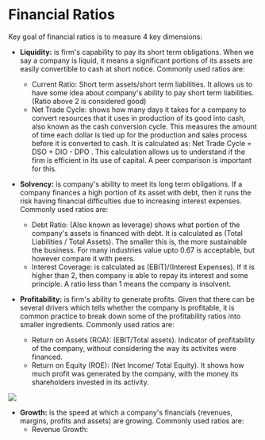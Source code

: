# Financial Ratios
Key goal of financial ratios is to measure 4 key dimensions:
- __Liquidity:__ is firm's capability to pay its short term obligations. When we say a company is liquid, it means a significant portions of its assets are easily convertible to cash at short notice. Commonly used ratios are:
  - Current Ratio: Short term assets/short term liabilities. It allows us to have some idea about company's ability to pay short term liabilities. (Ratio above 2 is considered good) 
  - Net Trade Cycle: shows how many days it takes for a company to convert resources that it uses in production of its good into cash, also known as the cash conversion cycle. This measures the amount of time each dollar is tied up for the production and sales process before it is converted to cash. It is calculated as: Net Trade Cycle = DSO + DIO - DPO . This calculation allows us to understand if the firm is efficient in its use of capital. A peer comparison is important for this.
- __Solvency:__ is company's ability to meet its long term obligations. If a company finances a high portion of its asset with debt, then it runs the risk having financial difficulties due to increasing interest expenses. Commonly used ratios are:
  - Debt Ratio: (Also known as leverage) shows what portion of the company's assets is financed with debt. It is calculated as (Total Liabilities / Total Assets). The smaller this is, the more sustainable the business. For many industries value upto 0.67 is acceptable, but however compare it with peers. 
  - Interest Coverage: is calculated as (EBIT)/(Interest Expenses). If it is higher than 2, then company is able to repay its interest and some principle. A ratio less than 1 means the company is insolvent.
- __Profitability:__ is firm's ability to generate profits. Given that there can be several drivers which tells whether the company is profitable, it is common practice to break down some of the profitability ratios into smaller ingredients. Commonly used ratios are:
  - Return on Assets (ROA): (EBIT/Total assets). Indicator of profitability of the company, without considering the way its activites were financed.
  - Return on Equity (ROE): (Net Income/ Total Equity). It shows how much profit was generated by the company, with the money its shareholders invested in its activity. 
  
  <p align="centre"
<img src="https://render.githubusercontent.com/render/math?math=ROW = ROA \times \frac{Total Assets}{Equity} \times \frac{Net Income}{EBIT}">
</p>
  
- __Growth:__ is the speed at which a company's financials (revenues, margins, profits and assets) are growing. Commonly used ratios are:
  - Revenue Growth: 

<p align="centre"
<img src="https://render.githubusercontent.com/render/math?math=Revenue Growth = \frac{Revenue this year}{ Revenue Last year} - 1">
</p>


